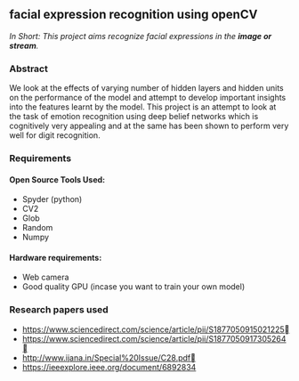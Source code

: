 ## facial expression recognition using openCV

_In Short: This project aims recognize facial expressions in the **image or stream**._


### Abstract
We look at the effects of varying number of hidden layers and hidden units on the performance of the model and attempt to develop important insights into the features learnt by the model. 
This project is an attempt to look at the task of emotion recognition using deep belief networks which is cognitively very appealing and at the same has been shown to perform very well for digit recognition.


### Requirements

#### Open Source Tools Used:
* Spyder (python)
* CV2 
* Glob
* Random
* Numpy

#### Hardware requirements:
* Web camera
* Good quality GPU (incase you want to train your own model)


### Research papers used
* https://www.sciencedirect.com/science/article/pii/S1877050915021225
* https://www.sciencedirect.com/science/article/pii/S1877050917305264
* http://www.ijana.in/Special%20Issue/C28.pdf
* https://ieeexplore.ieee.org/document/6892834


